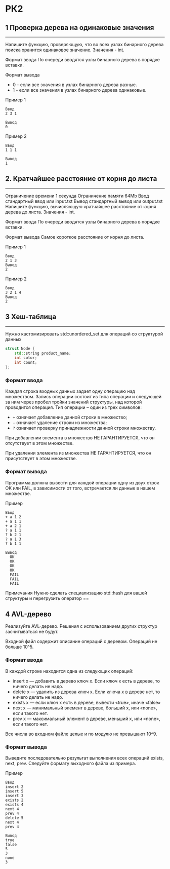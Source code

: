# РК2

## 1 Проверка дерева на одинаковые значения
___
Напишите функцию, проверяющую, что во всех узлах бинарного дерева поиска хранится одинаковое значение.
Значения - int.

Формат ввода
По очереди вводятся узлы бинарного дерева в порядке вставки.

Формат вывода
- 0 - если все значения в узлах бинарного дерева разные.
- 1 - если все значения в узлах бинарного дерева одинаковые.

Пример 1

    Ввод	
    2 3 1

    Вывод
    0

Пример 2

    Ввод	
    1 1 1

    Вывод
    1


## 2. Кратчайшее расстояние от корня до листа
___
   Ограничение времени	1 секунда
   Ограничение памяти	64Mb
   Ввод	стандартный ввод или input.txt
   Вывод	стандартный вывод или output.txt
   Напишите функцию, вычисляющую кратчайшее расстояние от корня дерева до листа.
   Значения - int.

Формат ввода
По очереди вводятся узлы бинарного дерева в порядке вставки.

Формат вывода
Cамое короткое расстояние от корня до листа.

Пример 1

    Ввод	
    2 1 3
    Вывод
    2
Пример 2
    
    Ввод	
    3 2 1 4
    Вывод
    2

## 3  Хеш-таблица
___
Нужно кастомизировать std::unordered_set для операций со структурой данных

```cpp
struct Node {
    std::string product_name;
    int color;
    int count;
};
```
### Формат ввода

Каждая строка входных данных задает одну операцию над множеством.
Запись операции состоит из типа операции и следующей за ним через пробел тройки значений структуры, над которой проводится операция.
Тип операции – один из трех символов:
* `+` означает добавление данной строки в множество;
* `-` означает удаление строки из множества;
*  `?` означает проверку принадлежности данной строки множеству.

  При добавлении элемента в множество НЕ ГАРАНТИРУЕТСЯ, что он отсутствует в этом множестве.

  При удалении элемента из множества НЕ ГАРАНТИРУЕТСЯ, что он присутствует в этом множестве.

### Формат вывода

  Программа должна вывести для каждой операции одну из двух строк OK или FAIL, в зависимости от того, встречается ли данные в нашем множестве.

Пример

    Ввод	
    + a 1 2
    + a 1 1
    + a 2 1
    ? a 1 1
    ? b 2 1
    ? a 1 3
    ? b 1 1

    Вывод
      OK
      OK
      OK
      OK
      FAIL
      FAIL
      FAIL

  Примечания
  Нужно сделать специализацию std::hash для вашей структуры и перегрузить оператор ==


## 4 AVL-дерево

Реализуйте AVL-дерево. Решения с использованием других структур засчитываться не будут.

Входной файл содержит описание операций с деревом. Операций не больше 10^5.

### Формат ввода

В каждой строке находится одна из следующих операций:

* insert x — добавить в дерево ключ x. Если ключ x есть в дереве, то ничего делать не надо.
* delete x — удалить из дерева ключ x. Если ключа x в дереве нет, то ничего делать не надо.
* exists x — если ключ x есть в дереве, вывести «true», иначе «false»
* next x — минимальный элемент в дереве, больший x, или «none», если такого нет.
* prev x — максимальный элемент в дереве, меньший x, или «none», если такого нет.

Все числа во входном файле целые и по модулю не превышают 10^9.

### Формат вывода

Выведите последовательно результат выполнения всех операций exists, next, prev. Следуйте формату выходного файла из примера.

Пример

    Ввод	
    insert 2
    insert 5
    insert 3
    exists 2
    exists 4
    next 4
    prev 4
    delete 5
    next 4
    prev 4
    
    Вывод
    true
    false
    5
    3
    none
    3